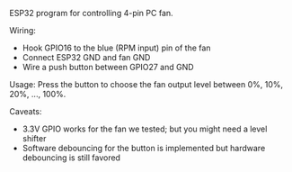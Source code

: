 ESP32 program for controlling 4-pin PC fan. 

Wiring: 
* Hook GPIO16 to the blue (RPM input) pin of the fan
* Connect ESP32 GND and fan GND
* Wire a push button between GPIO27 and GND

Usage:
Press the button to choose the fan output level between 0%, 10%, 20%, ..., 100%. 

Caveats:
* 3.3V GPIO works for the fan we tested; but you might need a level shifter
* Software debouncing for the button is implemented but hardware debouncing is still favored
